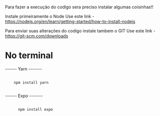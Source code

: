 Para fazer a execução do codigo sera preciso instalar algumas coisinhas!!

Instale primeiramente o Node
Use este link - https://nodejs.org/en/learn/getting-started/how-to-install-nodejs

Para enviar suas alterações do codigo instale tambem o GIT 
Use este link - <link> https://git-scm.com/downloads</link>

<h1>No terminal</h1>

------ Yarn -------
<pre>
  <code>
    npm install yarn
  </code>
</pre>

------ Expo -------

<pre>
  <code class= "expo">
      npm install expo
  </code>
</pre>



